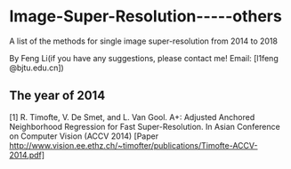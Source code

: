 # Image-Super-Resolution-----others
A list of the methods for single image super-resolution from 2014 to 2018

By Feng Li(if you have any suggestions, please contact me! Email: [l1feng @bjtu.edu.cn])

## The year of 2014
[1] R. Timofte, V. De Smet, and L. Van Gool. A+: Adjusted Anchored Neighborhood Regression for Fast Super-Resolution. In Asian Conference on Computer Vision (ACCV 2014) [Paper http://www.vision.ee.ethz.ch/~timofter/publications/Timofte-ACCV-2014.pdf]
